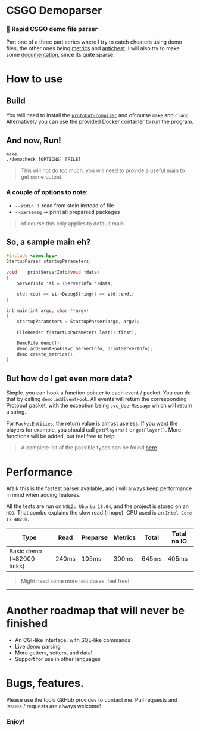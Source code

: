 # CSGO Demoparser

### 💨 Rapid CSGO demo file parser

Part one of a three part series where I try to catch cheaters using demo files, the other ones being [metrics](https://media.giphy.com/media/leqmpruKOh3gY/giphy.gif) and [anticheat](https://media.giphy.com/media/eeGcAuoE4yV48bihMs/giphy.gif).
I will also try to make some [documentation](https://github.com/Alpha1337k/csgo-demoparser/docs), since its quite sparse.


# How to use

## Build
You will need to install the [`protobuf-compiler`](https://grpc.io/docs/protoc-installation/) and ofcourse `make` and `clang`.
Alternatively you can use the provided Docker container to run the program.

## And now, Run!
```
make
./democheck [OPTIONS] [FILE]
```
> This will not do too much. you will need to provide a useful main to get some output.


### A couple of options to note:

- `--stdin` -> read from stdin instead of file
- `--parsemsg` -> print all preparsed packages
> of course this only applies to default main

## So, a sample main eh?
```c
#include <demo.hpp>
StartupParser startupParameters;

void	printServerInfo(void *data)
{
	ServerInfo *si = (ServerInfo *)data;

	std::cout << si->DebugString() << std::endl;
}

int main(int argc, char **argv)
{
	startupParameters = StartupParser(argc, argv);

	FileReader f(startupParameters.last().first);

	DemoFile demo(f);
	demo.addEventHook(svc_ServerInfo, printServerInfo);
	demo.create_metrics();
}

```

## But how do I get even more data?
Simple. you can hook a function pointer to each event / packet. You can do that by calling `demo.addEventHook`. All events will return the corresponding Protobuf packet, with the exception being `svc_UserMessage` which will return a string.

For `PacketEntities`, the return value is almost useless. If you want the players for example, you should call `getPlayers()` or `getPlayer()`. More functions will be added, but feel free to help.

> A complete list of the possible types can be found [here](https://github.com/Alpha1337k/csgo-demoparser/blob/main/protobuf/netmessages.proto#L174). 


# Performance

Afaik this is the fastest parser available, and i will always keep performance in mind when adding features.

All the tests are run on `WSL2: Ubuntu 18.04`, and the project is stored on an `HDD`. That combo explains the slow read (i hope). CPU used is an `Intel Core I7 4820k`.

| Type                      | Read  | Preparse | Metrics | Total | Total no IO |
|---------------------------|-------|----------|---------|-------|-------------|
| Basic demo (≈82000 ticks) | 240ms | 105ms    | 300ms   | 645ms | 405ms       |
> Might need some more test cases. feel free!

---

# Another roadmap that will never be finished
- An CGI-like interface, with SQL-like commands
- Live demo parsing
- More getters, setters, and data!
- Support for use in other languages

# Bugs, features.
Please use the tools GitHub provides to contact me. Pull requests and issues / requests are always welcome!

### Enjoy!
